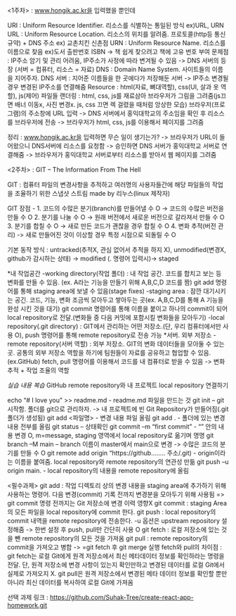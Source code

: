 <1주차> : www.hongik.ac.kr을 입력했을 뿐인데

URI : Uniform Resource Identifier. 리소스를 식별하는 통일된 방식 ex)URL, URN
URL : Uniform Resource Location. 리소스의 위치를 알려줌. 프로토콜(http등 통신 규약) + DNS 주소 ex) 교촌치킨 신촌점
URN : Uniform Resource Name. 리소스를 이름으로 찾음 ex)도서 출판번호 ISBN -> 책 쉽게 찾으려고 책에 고유 번호 부여
문제점 : IP주소 암기 및 관리 어려움, IP주소가 사정에 따라 변겨될 수 있음 -> DNS 서버의 등장 (서버 = 컴퓨터, 리소스 = 자료)
DNS : Domain Name System. 사이트들의 이름을 지어주자.
DNS 서버 : 지어준 이름들을 한 곳에다가 저장해둔 서버 -> IP주소 변경될 경우 변경된 IP주소를 연결해줌
Resource : html(자료, 뼈대역할), css(UI, 살과 옷 역할), js(제어) 파일들
랜더링 : html, css, js를 재료삼아 브라우저가 그림을 그려줌(js끄면 배너 이동x, 사진 변경x. js, css 끄면 렉 걸렸을 때처럼 앙상한 모습)
브라우저(프로그램)의 주소창에 URL 입력 -> DNS 서버에서 홍익대학교의 주소임을 확인 후 리소스를 브라우저에 전송 -> 브라우저가 html, css, js를 이용해서 페이지를 그려줌

정리 : www.hongik.ac.kr을 입력하면 무슨 일이 생기는가? -> 브라우저가 URL이 들어왔으니 DNS서버에 리소스를 요청함 -> 승인하면 DNS 서버가 홍익대학교 서버로 연결해줌 -> 브라우저가 홍익대학교 서버로부터 리소스를 받아서 웹 페이지를 그려줌

<2주차> : GIT – The Information From The Hell

GIT : 컴퓨터 파일의 변경사항을 추적하고 여러명의 사용자들간에 해당 파일들의 작업을 조율하기 위한 스냅샷 스트림 made by 리누스(linux 제작자)

GIT 장점 - 1. 코드의 수많은 분기(branch)를 만들어낼 수 O -> 코드의 수많은 버전을 만들 수 O 2. 분기를 나눌 수 O -> 원래 버전에서 새로운 버전으로 갈라져서 만들 수 O 3. 분기를 합칠 수 O -> 새로 만든 코드가 괜찮을 경우 합칠 수 O 4. 변화 추적(버전 관리) -> 새로 만들어진 것이 이상할 경우 특정 시점으로 되돌릴 수 O

기본 동작 방식 : untracked(추적X, 관심 없어서 추적을 하지 X), unmodified(변경X, github가 감시하는 상태) -> modified (. 명령어 입력시)-> staged

*내 작업공간
-working directory(작업 폴더) : 내 작업 공간. 코드를 합치고 보는 등 변화를 만들 수 있음. (ex. A라는 기능을 만들기 위해 A,B,C,D 코드를 짬) git add 명령어를 통해 staging area에 보낼 수 있음(stage fixes)
-staging area : 잠깐 대기시키는 공긴. 코드, 기능, 변화 조금씩 모아두고 쌓아두는 곳(ex. A,B,C,D를 통해 A 기능을 완성 시킨 것을 대기) git commit 명령어를 통해 이름을 붙이고 하나의 commit이 되어 local repository로 전달.(변화들 중 다음 커밋에 포함시킬 변화들을 모아두기)
-local repository(.git directory) : GIT에서 관리하는 어떤 저장소.(단, 우리 컴퓨터에서만 사용 O), push 명령어를 통해 remote repository로 전송 가능
*서버. 외부 저장소
-remote repository(서버 역할) : 외부 저장소. GIT의 변화 데이터들을 모아둘 수 있는 곳. 공통의 외부 저장소 역할을 하기에 팀원들이 자료를 공유하고 협업할 수 있음. (ex.GitHub) fetch, pull 명령어를 이용해서 코드를 내 컴퓨터로 받을 수 있음 -> 변화 추적 + 작업 조율의 역할

_실습 내용 복습_ GitHub remote repository와 내 프로젝트 local repository 연결하기

echo “# I love you” >> readme.md - readme.md 파일을 만드는 것
git init – git 시작함. 폴더를 git으로 관리하자. -> 내 프로젝트에 빈 Git Repository가 만들어짐(.git 폴더가 생성됨)
git add <파일명> - 변경 내용 파일 올림
git add . - 폴더에 있는 변경 내용 전부를 올림
git status – 상태확인
git commit –m “first commit” - “” 안의 내용 변경 O, m=message, staging 영역에서 local repository로 옮기며 명명
git branch –M main – branch 이름이 master에서 main으로 변경 -> 수많은 코드의 분기를 만들 수 O
git remote add origin “https://github........ 주소/.git) - origin이라는 이름을 붙여줌. local repository와 remote repository의 연관성 만듦
git push –u origin main. - local repository의 내용을 remote repository에 올림

<필수과제>
git add : 작업 디렉토리 상의 변경 내용을 staging area에 추가하기 위해 사용하는 명령어. 다음 변경(commit) 기록 전까지 변경분을 모아두기 위해 사용됨 => git commit 명령 전까지는 Git 저장소에 변경 이력 영향X
git commit : staging Area의 모든 파일을 local repository에 commit 한다.
git push : local repository의 commit 내역을 remote repository에 전송한다. -u 옵션은 upstream repository 설정해줌 -> 한번 설정 후 push, pull만 간단히 사용 O
git fetch : 로컬 저장소에 있는 것을 뺀 remote repository의 모든 것을 가져옴
git pull : remote repository의 commit을 가져오고 병합 -> =git fetch 후 git merge 실행
fetch와 pull의 차이점 : git fetch는 로컬 Git에게 원격 저장소에서 최신 메타데이터 정보를 확인하라는 명령을 전달. 단, 원격 저장소에 변경 사항이 있는지 확인만하고 변경된 데이터를 로컬 Git에서 실제로 가져오지 X. git pull은 원격 저장소에서 변경된 메타 데이터 정보를 확인할 뿐만 아니라 최신 데이터를 복사하여 로컬 Git에 가져옴

선택 과제 링크 : https://github.com/Suhak-Tree/create-react-app-homework.git
